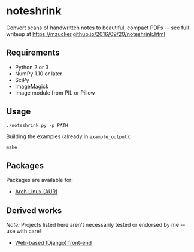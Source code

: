 noteshrink
==========

Convert scans of handwritten notes to beautiful, compact PDFs -- see full writeup at <https://mzucker.github.io/2016/09/20/noteshrink.html>

## Requirements

 - Python 2 or 3
 - NumPy 1.10 or later
 - SciPy
 - ImageMagick
 - Image module from PIL or Pillow

## Usage

```
./noteshrink.py -p PATH
```

Building the examples (already in `example_output`):

```
make
```

## Packages
Packages are available for:
 - [Arch Linux (AUR)](https://aur.archlinux.org/packages/noteshrink/)
 
## Derived works

*Note:* Projects listed here aren't necessarily tested or endorsed by me -- use with care!

  - [Web-based (Django) front-end](https://github.com/delneg/noteshrinker-django)
